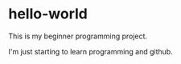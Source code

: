 # hello-world
This is my beginner programming project.

I'm just starting to learn programming and github.
